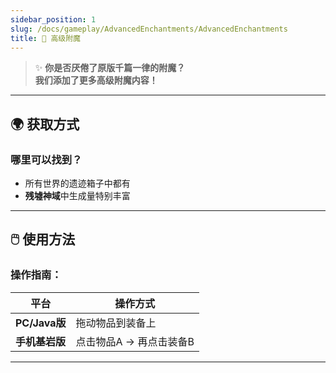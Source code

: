 ```yaml
---
sidebar_position: 1
slug: /docs/gameplay/AdvancedEnchantments/AdvancedEnchantments
title: 📕 高级附魔
---
```


> ✨ **你是否厌倦了原版千篇一律的附魔？**  
> **我们添加了更多高级附魔内容！**

---

## 🌍 获取方式
### 哪里可以找到？
- 所有世界的遗迹箱子中都有
- **残墟神域**中生成量特别丰富

---

## 🖱️ 使用方法
### 操作指南：
| 平台          | 操作方式                     |
|---------------|------------------------------|
| **PC/Java版** | 拖动物品到装备上             |
| **手机基岩版**| 点击物品A → 再点击装备B      |

---